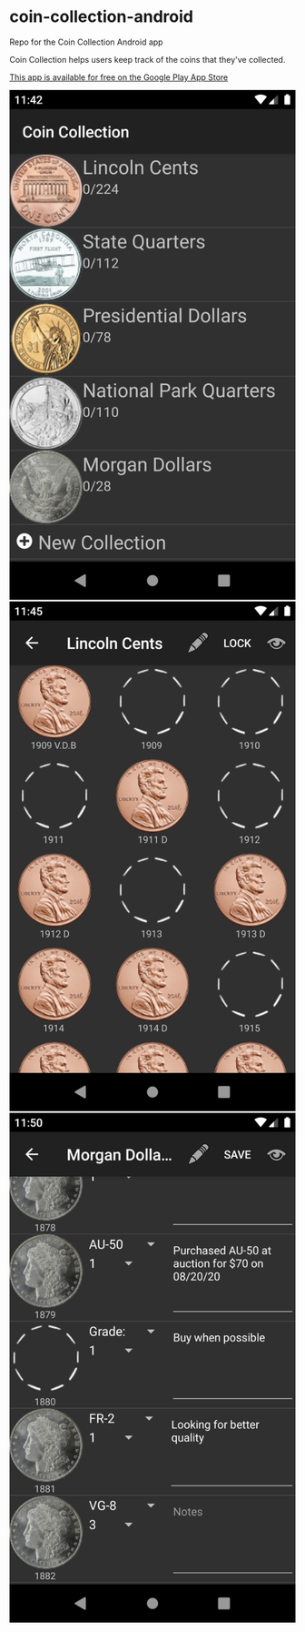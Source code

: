 # coin-collection-android
Repo for the Coin Collection Android app

Coin Collection helps users keep track of the coins that they've collected.

[This app is available for free on the Google Play App Store](https://play.google.com/store/apps/details?id=com.spencerpages)

![Coin Collection Home](images/screen1.png)
![Coin Collection Page Simple](images/screen2.png)
![Coin Collection Page Advanced](images/screen4.png)